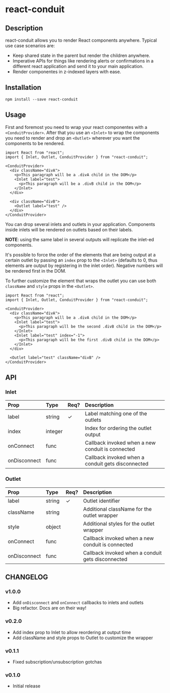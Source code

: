 # react-conduit

## Description

react-conduit allows you to render React components anywhere. Typical use case
scenarios are:

* Keep shared state in the parent but render the children anywhere.
* Imperative APIs for things like rendering alerts or confirmations in a different react application and send it to your main application.
* Render componentes in z-indexed layers with ease.


## Installation

```
npm install --save react-conduit
```

## Usage

First and foremost you need to wrap your react componentes with a `<ConduitProvider>`.
After that you use an `<Inlet>` to wrap the components you need to render and drop 
an `<Outlet>` wherever you want the components to be rendered.

```
import React from "react";
import { Inlet, Outlet, ConduitProvider } from "react-conduit";

<ConduitProvider>
  <div className="divA">
    <p>This paragraph will be a .divA child in the DOM</p>
    <Inlet label="test">
      <p>This paragraph will be a .divB child in the DOM</p>
    </Inlet>
  </div>

  <div className="divB">
    <Outlet label="test" />
  </div>
</ConduitProvider>
```

You can drop several inlets and outlets in your application. Components inside inlets
will be rendered on outlets based on their labels.

**NOTE**: using the same label in several outputs will replicate the inlet-ed components.

It's possible to force the order of the elements that are being output at a certain outlet
by passing an `index` prop to the `<Inlet>` (defaults to 0, thus elements are output by registering
in the inlet order). Negative numbers will be rendered first in the DOM.

To further customize the element that wraps the outlet you can use both `className` and `style`
props in the `<Outlet>`.

```
import React from "react";
import { Inlet, Outlet, ConduitProvider } from "react-conduit";

<ConduitProvider>
  <div className="divA">
    <p>This paragraph will be a .divA child in the DOM</p>
    <Inlet label="test">
      <p>This paragraph will be the second .divB child in the DOM</p>
    </Inlet>
    <Inlet label="test" index="-1">
      <p>This paragraph will be the first .divB child in the DOM</p>
    </Inlet>
  </div>

  <Outlet label="test" className="divB" />
</ConduitProvider>
```


## API

### Inlet

| Prop         | Type       | Req? | Description                                              |
|:-------------|:-----------|:-----|:---------------------------------------------------------|
| label        | string     |  ✓   | Label matching one of the outlets                        |
| index        | integer    |      | Index for ordering the outlet output                     |
| onConnect    | func       |      | Callback invoked when a new conduit is connected         |
| onDisconnect | func       |      | Callback invoked when a conduit gets disconnected        |

### Outlet

| Prop         | Type       | Req? | Description                                              |
|:-------------|:-----------|:-----|:---------------------------------------------------------|
| label        | string     |  ✓   | Outlet identifier                                        |
| className    | string     |      | Additional className for the outlet wrapper              |
| style        | object     |      | Additional styles for the outlet wrapper                 |
| onConnect    | func       |      | Callback invoked when a new conduit is connected         |
| onDisconnect | func       |      | Callback invoked when a conduit gets disconnected        |

## CHANGELOG

### v1.0.0

* Add `onDisconnect` and `onConnect` callbacks to inlets and outlets
* Big refactor. Docs are on their way!

### v0.2.0

* Add index prop to Inlet to allow reordering at output time
* Add className and style props to Outlet to customize the wrapper

### v0.1.1

* Fixed subscription/unsubscription gotchas

### v0.1.0

* Initial release
